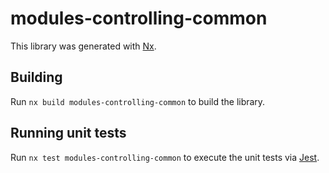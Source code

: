 # modules-controlling-common

This library was generated with [Nx](https://nx.dev).

## Building

Run `nx build modules-controlling-common` to build the library.

## Running unit tests

Run `nx test modules-controlling-common` to execute the unit tests via [Jest](https://jestjs.io).
